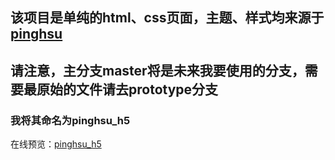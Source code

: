 ## 该项目是单纯的html、css页面，主题、样式均来源于[pinghsu](https://github.com/chakhsu/pinghsu)

## 请注意，主分支master将是未来我要使用的分支，需要最原始的文件请去prototype分支

### 我将其命名为pinghsu_h5

在线预览：[pinghsu_h5](https://blog.liantao.me/pinghsu_h5)




